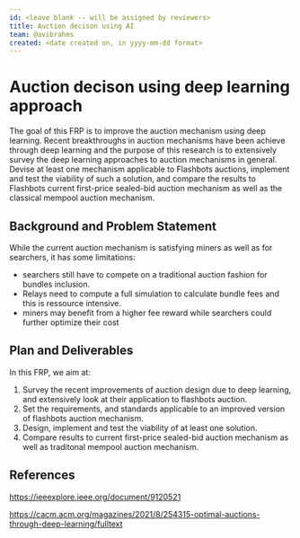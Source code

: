```yaml
---
id: <leave blank -- will be assigned by reviewers>
title: Auction decison using AI
team: @avibrahms
created: <date created on, in yyyy-mm-dd format>
---
```


# Auction decison using deep learning approach

The goal of this FRP is to improve the auction mechanism using deep learning. Recent breakthroughs in auction mechanisms have been achieve through deep learning and the purpose of this research is to extensively survey the deep learning approaches to auction mechanisms in general. Devise at least one mechanism applicable to Flashbots auctions, implement and test the viability of such a solution, and compare the results to Flashbots current first-price sealed-bid auction mechanism as well as the classical mempool auction mechanism. 

## Background and Problem Statement
While the current auction mechanism is satisfying miners as well as for searchers, it has some limitations:
  * searchers still have to compete on a traditional auction fashion for bundles inclusion.
  * Relays need to compute a full simulation to calculate bundle fees and this is ressource intensive.
  * miners may benefit from a higher fee reward while searchers could further optimize their cost

## Plan and Deliverables
In this FRP, we aim at:
1) Survey the recent improvements of auction design due to deep learning, and extensively look at their application to flashbots auction.
2) Set the requirements, and standards applicable to an improved version of flashbots auction mechanism.
3) Design, implement and test the viability of at least one solution.
4) Compare results to current first-price sealed-bid auction mechanism as well as traditonal mempool auction mechanism.

## References
https://ieeexplore.ieee.org/document/9120521
  
https://cacm.acm.org/magazines/2021/8/254315-optimal-auctions-through-deep-learning/fulltext
